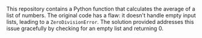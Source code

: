 This repository contains a Python function that calculates the average of a list of numbers.  The original code has a flaw: it doesn't handle empty input lists, leading to a `ZeroDivisionError`. The solution provided addresses this issue gracefully by checking for an empty list and returning 0.